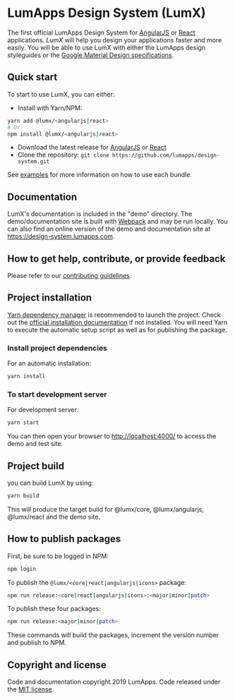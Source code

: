 # LumApps Design System (LumX)

The first official LumApps Design System for [AngularJS][angularjs] or [React][react] applications.
_LumX_ will help you design your applications faster and more easily. You will be able to use LumX with either the LumApps design styleguides or the [Google Material Design specifications][material].

## Quick start

To start to use LumX, you can either:

-   Install with Yarn/NPM:

```bash
yarn add @lumx/<angularjs|react>
# Or
npm install @lumx/<angularjs|react>
```

-   Download the latest release for [AngularJS][angularjs-release] or [React][react-release]
-   Clone the repository: `git clone https://github.com/lumapps/design-system.git`

See [examples](./dist/<angularjs|react>/examples) for more information on how to use each bundle.

## Documentation

LumX's documentation is included in the "demo" directory. The demo/documentation site is built with [Webpack][webpack] and may be run locally.
You can also find an online version of the demo and documentation site at https://design-system.lumapps.com.

## How to get help, contribute, or provide feedback

Please refer to our [contributing guidelines](CONTRIBUTING.md).

## Project installation

[Yarn dependency manager](https://yarnpkg.com/) is recommended to launch the project. Check out the [official installation documentation](https://yarnpkg.com/en/docs/install) if not installed.
You will need Yarn to execute the automatic setup script as well as for publishing the package.

### Install project dependencies

For an automatic installation:

```bash
yarn install
```

### To start development server

For development server:

```bash
yarn start
```

You can then open your browser to [http://localhost:4000/](http://localhost:4000/) to access the demo and test site.

## Project build

you can build LumX by using:

```bash
yarn build
```

This will produce the target build for @lumx/core, @lumx/angularjs, @lumx/react and the demo site.

## How to publish packages

First, be sure to be logged in NPM:

```bash
npm login
```

To publish the `@lumx/<core|react|angularjs|icons>` package:

```bash
npm run release:<core|react|angularjs|icons>:<major|minor|patch>
```

To publish these four packages:

```bash
npm run release:<major|minor|patch>
```

These commands will build the packages, increment the version number and publish to NPM.

## Copyright and license

Code and documentation copyright 2019 LumApps. Code released under the [MIT license](LICENSE.md).

[angularjs]: https://angularjs.org/
[react]: https://react.org/
[material]: http://www.google.com/design/spec/material-design/introduction.html
[angularjs-release]: https://www.npmjs.com/package/@lumx/angularjs
[react-release]: https://www.npmjs.com/package/@lumx/react
[webpack]: https://webpack.js.org/
